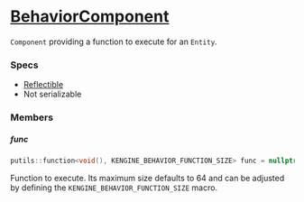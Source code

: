 # [BehaviorComponent](BehaviorComponent.hpp)

`Component` providing a function to execute for an `Entity`.

### Specs

* [Reflectible](https://github.com/phiste/putils/blob/master/reflection/Reflectible.md)
* Not serializable

### Members

##### func

```cpp
putils::function<void(), KENGINE_BEHAVIOR_FUNCTION_SIZE> func = nullptr;
```

Function to execute. Its maximum size defaults to 64 and can be adjusted by defining the `KENGINE_BEHAVIOR_FUNCTION_SIZE` macro.
